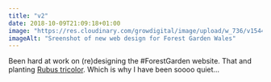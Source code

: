 ```yaml
---
title: "v2"
date: 2018-10-09T21:09:18+01:00
image: "https://res.cloudinary.com/growdigital/image/upload/w_736/v1544361093/fgw-45159698272.png"
imageAlt: "Sreenshot of new web design for Forest Garden Wales"
---
```


Been hard at work on (re)designing the #ForestGarden website. That and planting [Rubus tricolor](https://pfaf.org/user/plant.aspx?LatinName=Rubus+tricolor). Which is why I have been soooo quiet…
